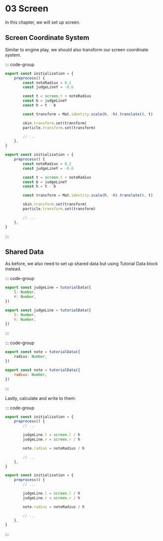 # 03 Screen

In this chapter, we will set up screen.

## Screen Coordinate System

Similar to engine play, we should also transform our screen coordinate system.

::: code-group

```TypeScript
export const initialization = {
    preprocess() {
        const noteRadius = 0.2
        const judgeLineY = -0.6

        const t = screen.t + noteRadius
        const b = judgeLineY
        const h = t - b

        const transform = Mat.identity.scale(h, -h).translate(0, t)

        skin.transform.set(transform)
        particle.transform.set(transform)

        // ...
    },
}
```

```JavaScript
export const initialization = {
    preprocess() {
        const noteRadius = 0.2
        const judgeLineY = -0.6

        const t = screen.t + noteRadius
        const b = judgeLineY
        const h = t - b

        const transform = Mat.identity.scale(h, -h).translate(0, t)

        skin.transform.set(transform)
        particle.transform.set(transform)

        // ...
    },
}
```

:::

## Shared Data

As before, we also need to set up shared data but using Tutorial Data block instead.

::: code-group

```TypeScript
export const judgeLine = tutorialData({
    l: Number,
    r: Number,
})
```

```JavaScript
export const judgeLine = tutorialData({
    l: Number,
    r: Number,
})
```

:::

::: code-group

```TypeScript
export const note = tutorialData({
    radius: Number,
})
```

```JavaScript
export const note = tutorialData({
    radius: Number,
})
```

:::

Lastly, calculate and write to them:

::: code-group

```TypeScript
export const initialization = {
    preprocess() {
        // ...

        judgeLine.l = screen.l / h
        judgeLine.r = screen.r / h

        note.radius = noteRadius / h

        // ...
    },
}
```

```JavaScript
export const initialization = {
    preprocess() {
        // ...

        judgeLine.l = screen.l / h
        judgeLine.r = screen.r / h

        note.radius = noteRadius / h

        // ...
    },
}
```

:::
